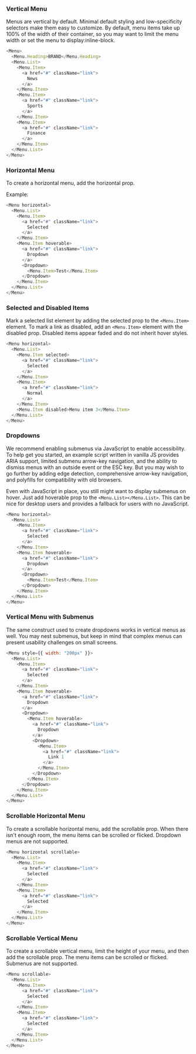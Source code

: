 ### Vertical Menu

Menus are vertical by default. Minimal default styling and low-specificity selectors make them easy to customize. By default, menu items take up 100% of the width of their container, so you may want to limit the menu width or set the menu to display:inline-block.

```js
<Menu>
  <Menu.Heading>BRAND</Menu.Heading>
  <Menu.List>
    <Menu.Item>
      <a href="#" className="link">
        News
      </a>
    </Menu.Item>
    <Menu.Item>
      <a href="#" className="link">
        Sports
      </a>
    </Menu.Item>
    <Menu.Item>
      <a href="#" className="link">
        Finance
      </a>
    </Menu.Item>
  </Menu.List>
</Menu>
```

### Horizontal Menu

To create a horizontal menu, add the horizontal prop.

Example:

```js
<Menu horizontal>
  <Menu.List>
    <Menu.Item>
      <a href="#" className="link">
        Selected
      </a>
    </Menu.Item>
    <Menu.Item hoverable>
      <a href="#" className="link">
        Dropdown
      </a>
      <Dropdown>
        <Menu.Item>Test</Menu.Item>
      </Dropdown>
    </Menu.Item>
  </Menu.List>
</Menu>
```

### Selected and Disabled Items

Mark a selected list element by adding the selected prop to the `<Menu.Item>` element. To mark a link as disabled, add an `<Menu.Item>` element with the disabled prop. Disabled items appear faded and do not inherit hover styles.

```js
<Menu horizontal>
  <Menu.List>
    <Menu.Item selected>
      <a href="#" className="link">
        Selected
      </a>
    </Menu.Item>
    <Menu.Item>
      <a href="#" className="link">
        Normal
      </a>
    </Menu.Item>
    <Menu.Item disabled>Menu item 3</Menu.Item>
  </Menu.List>
</Menu>
```

### Dropdowns

We recommend enabling submenus via JavaScript to enable accessibility. To help get you started, an example script written in vanilla JS provides ARIA support, limited submenu arrow-key navigation, and the ability to dismiss menus with an outside event or the ESC key. But you may wish to go further by adding edge detection, comprehensive arrow-key navigation, and polyfills for compatibility with old browsers.

Even with JavaScript in place, you still might want to display submenus on hover. Just add hoverable prop to the `<Menu.List></Menu.List>`. This can be nice for desktop users and provides a fallback for users with no JavaScript.

```js
<Menu horizontal>
  <Menu.List>
    <Menu.Item>
      <a href="#" className="link">
        Selected
      </a>
    </Menu.Item>
    <Menu.Item hoverable>
      <a href="#" className="link">
        Dropdown
      </a>
      <Dropdown>
        <Menu.Item>Test</Menu.Item>
      </Dropdown>
    </Menu.Item>
  </Menu.List>
</Menu>
```

### Vertical Menu with Submenus

The same construct used to create dropdowns works in vertical menus as well. You may nest submenus, but keep in mind that complex menus can present usability challenges on small screens.

```js
<Menu style={{ width: "200px" }}>
  <Menu.List>
    <Menu.Item>
      <a href="#" className="link">
        Selected
      </a>
    </Menu.Item>
    <Menu.Item hoverable>
      <a href="#" className="link">
        Dropdown
      </a>
      <Dropdown>
        <Menu.Item hoverable>
          <a href="#" className="link">
            Dropdown
          </a>
          <Dropdown>
            <Menu.Item>
              <a href="#" className="link">
                Link 1
              </a>
            </Menu.Item>
          </Dropdown>
        </Menu.Item>
      </Dropdown>
    </Menu.Item>
  </Menu.List>
</Menu>
```

### Scrollable Horizontal Menu

To create a scrollable horizontal menu, add the scrollable prop. When there isn't enough room, the menu items can be scrolled or flicked. Dropdown menus are not supported.

```js
<Menu horizontal scrollable>
  <Menu.List>
    <Menu.Item>
      <a href="#" className="link">
        Selected
      </a>
    </Menu.Item>
    <Menu.Item>
      <a href="#" className="link">
        Selected
      </a>
    </Menu.Item>
  </Menu.List>
</Menu>
```

### Scrollable Vertical Menu

To create a scrollable vertical menu, limit the height of your menu, and then add the scrollable prop. The menu items can be scrolled or flicked. Submenus are not supported.

```js
<Menu scrollable>
  <Menu.List>
    <Menu.Item>
      <a href="#" className="link">
        Selected
      </a>
    </Menu.Item>
    <Menu.Item>
      <a href="#" className="link">
        Selected
      </a>
    </Menu.Item>
  </Menu.List>
</Menu>
```
